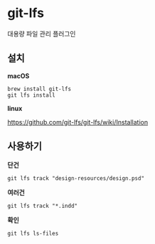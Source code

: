 # git-lfs

대용량 파일 관리 플러그인

## 설치

**macOS**

```
brew install git-lfs
git lfs install
```

**linux**

https://github.com/git-lfs/git-lfs/wiki/Installation

## 사용하기

**단건**

```
git lfs track "design-resources/design.psd"
```

**여러건**

```
git lfs track "*.indd"
```

**확인**

```
git lfs ls-files
```
